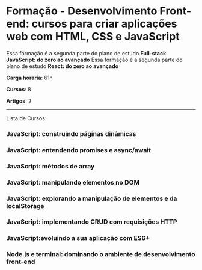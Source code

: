 # Formação - Desenvolvimento Front-end: cursos para criar aplicações web com HTML, CSS e JavaScript

Essa formação é a segunda parte do plano de estudo **Full-stack JavaScript: do zero ao avançado**
Essa formação é a segunda parte do plano de estudo **React: do zero ao avançado**

**Carga horaria**: 61h

**Cursos**: 8

**Artigos**: 2

---

Lista de Cursos:

### JavaScript: construindo páginas dinâmicas

### JavaScript: entendendo promises e async/await

### JavaScript: métodos de array

### JavaScript: manipulando elementos no DOM

### JavaScript: explorando a manipulação de elementos e da localStorage

### JavaScript: implementando CRUD com requisições HTTP

### JavaScript:evoluindo a sua aplicação com ES6+

### Node.js e terminal: dominando o ambiente de desenvolvimento front-end


